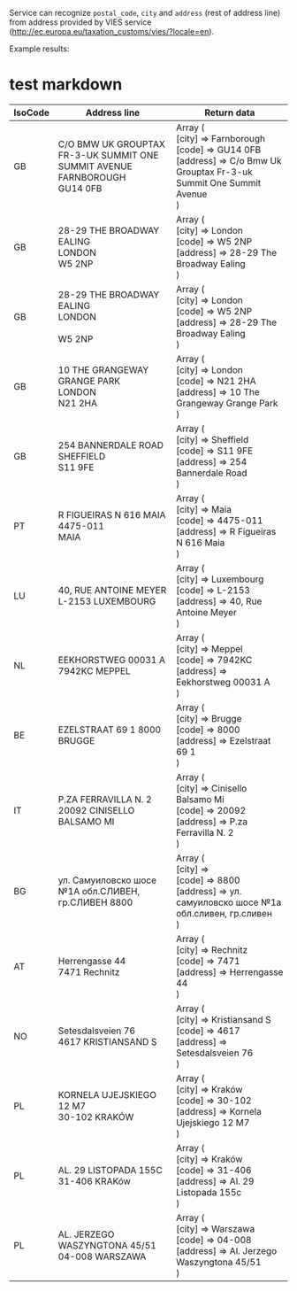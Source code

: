 Service can recognize ``postal_code``, ``city`` and ``address`` (rest of address line) from address provided by VIES service (http://ec.europa.eu/taxation_customs/vies/?locale=en).

Example results:
# test markdown

| IsoCode  | Address line | Return data |
| ------------- | ------------- | ------------- |
| GB | C/O BMW UK GROUPTAX FR-3-UK SUMMIT ONE SUMMIT AVENUE<br>FARNBOROUGH<br>GU14 0FB | Array (<br>    <space><space>[city] => Farnborough<br>    <space><space>[code] => GU14 0FB<br>    <space><space>[address] => C/o Bmw Uk Grouptax Fr-3-uk Summit One Summit Avenue<br>)<br> |
| GB | 28-29 THE BROADWAY EALING<br>LONDON<br>W5 2NP | Array (<br>    <space><space>[city] => London<br>    <space><space>[code] => W5 2NP<br>    <space><space>[address] => 28-29 The Broadway Ealing<br>)<br> |
| GB | 28-29 THE BROADWAY<br>EALING<br>LONDON<br><br>W5 2NP | Array (<br>    <space><space>[city] => London<br>    <space><space>[code] => W5 2NP<br>    <space><space>[address] => 28-29 The Broadway Ealing<br>)<br> |
| GB | 10 THE GRANGEWAY<br>GRANGE PARK<br>LONDON<br>N21 2HA | Array (<br>    <space><space>[city] => London<br>    <space><space>[code] => N21 2HA<br>    <space><space>[address] => 10 The Grangeway Grange Park<br>)<br> |
| GB | 254 BANNERDALE ROAD<br>SHEFFIELD<br>S11 9FE | Array (<br>    <space><space>[city] => Sheffield<br>    <space><space>[code] => S11 9FE<br>    <space><space>[address] => 254 Bannerdale Road<br>)<br> |
| PT | R FIGUEIRAS N 616 MAIA<br>4475-011<br>MAIA | Array (<br>    <space><space>[city] => Maia<br>    <space><space>[code] => 4475-011<br>    <space><space>[address] => R Figueiras N 616 Maia<br>)<br> |
| LU | 40, RUE ANTOINE MEYER L-2153  LUXEMBOURG | Array (<br>    <space><space>[city] => Luxembourg<br>    <space><space>[code] => L-2153<br>    <space><space>[address] => 40, Rue Antoine Meyer<br>)<br> |
| NL |  EEKHORSTWEG 00031 A 7942KC MEPPEL  | Array (<br>    <space><space>[city] => Meppel<br>    <space><space>[code] => 7942KC<br>    <space><space>[address] => Eekhorstweg 00031 A<br>)<br> |
| BE | EZELSTRAAT 69 1 8000  BRUGGE | Array (<br>    <space><space>[city] => Brugge<br>    <space><space>[code] => 8000<br>    <space><space>[address] => Ezelstraat 69 1<br>)<br> |
| IT | P.ZA FERRAVILLA N. 2  20092 CINISELLO BALSAMO MI  | Array (<br>    <space><space>[city] => Cinisello Balsamo Mi<br>    <space><space>[code] => 20092<br>    <space><space>[address] => P.za Ferravilla N. 2<br>)<br> |
| BG | ул. Самуиловско шосе  №1А обл.СЛИВЕН, гр.СЛИВЕН 8800 | Array (<br>    <space><space>[city] => <br>    <space><space>[code] => 8800<br>    <space><space>[address] => ул. самуиловско шосе  №1а обл.сливен, гр.сливен<br>)<br> |
| AT | Herrengasse 44<br>7471 Rechnitz | Array (<br>    <space><space>[city] => Rechnitz<br>    <space><space>[code] => 7471<br>    <space><space>[address] => Herrengasse 44<br>)<br> |
| NO | Setesdalsveien 76<br>4617 KRISTIANSAND S | Array (<br>    <space><space>[city] => Kristiansand S<br>    <space><space>[code] => 4617<br>    <space><space>[address] => Setesdalsveien 76<br>)<br> |
| PL | KORNELA UJEJSKIEGO 12 M7<br>30-102 KRAKÓW | Array (<br>    <space><space>[city] => Kraków<br>    <space><space>[code] => 30-102<br>    <space><space>[address] => Kornela Ujejskiego 12 M7<br>)<br> |
| PL | AL. 29 LISTOPADA 155C<br>31-406 KRAKów | Array (<br>    <space><space>[city] => Kraków<br>    <space><space>[code] => 31-406<br>    <space><space>[address] => Al. 29 Listopada 155c<br>)<br> |
| PL | AL. JERZEGO WASZYNGTONA 45/51<br>04-008 WARSZAWA | Array (<br>    <space><space>[city] => Warszawa<br>    <space><space>[code] => 04-008<br>    <space><space>[address] => Al. Jerzego Waszyngtona 45/51<br>)<br> |
